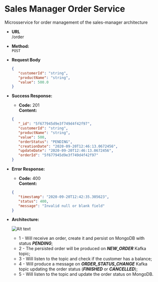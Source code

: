 # Sales Manager Order Service

Microsservice for order management of the sales-manager architecture

* **URL**\
/order

* **Method:**\
 `POST`
 
 *  **Request Body**
    ```json
    {
       "customerId": "string",
       "productName": "string",
       "value": 500.0
    }
    ```
 * **Success Response:**
 
    * **Code:** 201 <br />
        **Content:**
    ```json
    {
       "_id": "5f677945d9e3f749d4f42f97",
       "customerId": "string",
       "productName": "string",
       "value": 500,
       "orderStatus": "PENDING",
       "creationDate": "2020-09-20T12:46:13.0672456",
       "updateDate": "2020-09-20T12:46:13.0672456",
       "orderId": "5f677945d9e3f749d4f42f97"
    }
    ```
    
* **Error Response:**

    * **Code:** 400 <br />
        **Content:** 
    ```json
    {
       "timestamp": "2020-09-20T12:42:35.305623",
       "status": 400,
       "message": "Invalid null or blank field"
    }
    ```
  
 * **Architecture:**
 
    ![Alt text](https://user-images.githubusercontent.com/51386403/93714108-e232b080-fb36-11ea-9881-894dd0f900a2.png "Architecture")
    * 1 - Will receive an order, create it and persist on MongoDB with status ***PENDING***;
    * 2 - The persisted order will be produced on ***NEW_ORDER*** Kafka topic;
    * 3 - Will listen to the topic and check if the customer has a balance;
    * 4 - Will produce a message on ***ORDER_STATUS_CHANGE*** Kafka topic updating the order status (***FINISHED*** or ***CANCELLED***);
    * 5 - Will listen to the topic and update the order status on MongoDB.
    
    
    